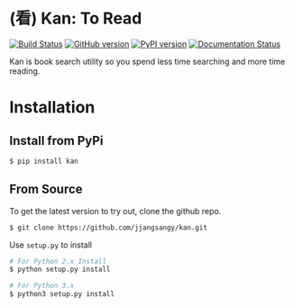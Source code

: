 (看) Kan: To Read
==================
[![Build Status](https://travis-ci.org/jjangsangy/kan.svg?branch=master)](https://travis-ci.org/jjangsangy/kan) [![GitHub version](https://badge.fury.io/gh/jjangsangy%2Fkan.svg)](http://badge.fury.io/gh/jjangsangy%2Fkan) [![PyPI version](https://badge.fury.io/py/kan.svg)](http://badge.fury.io/py/kan) [![Documentation Status](https://readthedocs.org/projects/kan/badge/?version=latest)](https://readthedocs.org/projects/kan/?badge=latest)


Kan is book search utility so you spend less time searching and more time reading.

# Installation

## Install from PyPi

```sh
$ pip install kan
```

## From Source

To get the latest version to try out, clone the github repo.
```sh
$ git clone https://github.com/jjangsangy/kan.git
```

Use `setup.py` to install
```sh
# For Python 2.x Install
$ python setup.py install

# For Python 3.x
$ python3 setup.py install
```
